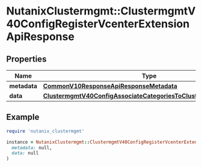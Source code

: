 # NutanixClustermgmt::ClustermgmtV40ConfigRegisterVcenterExtensionApiResponse

## Properties

| Name | Type | Description | Notes |
| ---- | ---- | ----------- | ----- |
| **metadata** | [**CommonV10ResponseApiResponseMetadata**](CommonV10ResponseApiResponseMetadata.md) |  | [optional] |
| **data** | [**ClustermgmtV40ConfigAssociateCategoriesToClusterApiResponseData**](ClustermgmtV40ConfigAssociateCategoriesToClusterApiResponseData.md) |  | [optional] |

## Example

```ruby
require 'nutanix_clustermgmt'

instance = NutanixClustermgmt::ClustermgmtV40ConfigRegisterVcenterExtensionApiResponse.new(
  metadata: null,
  data: null
)
```

